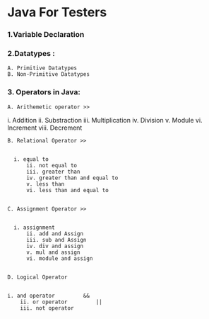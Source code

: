 # Java For Testers

### 1.Variable Declaration
### 2.Datatypes :
    A. Primitive Datatypes
    B. Non-Primitive Datatypes

### 3. Operators in Java:
    A. Arithemetic operator >>

i. Addition 
ii. Substraction 
iii. Multiplication	
iv. Division 
v. Module vi. Increment	
viii. Decrement		


    B. Relational Operator >>


      i. equal to 						
		  ii. not equal to	
		  iii. greater than		
		  iv. greater than and equal to	
		  v. less than						
		  vi. less than and equal to	


    C. Assignment Operator >>


      i. assignment 					
		  ii. add and Assign			
		  iii. sub and Assign						
		  iv. div and assign				
		  v. mul and assign				
		  vi. module and assign			


    D. Logical Operator


    i. and operator			&&
		ii. or operator			||
		iii. not operator


